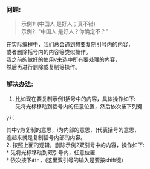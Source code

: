 ### 问题:
> 示例1:  (中国人 是好人；真不错)  
> 示例2: "中国人 是好人？你确定不？"

在实际编程中，我们总会遇到想要复制引号内的内容，  
或者删除括号内的内容等类似操作。  
我之前的做好的使用v来选中所有要处理的内容，  
然后再进行删除或复制等操作。  
### 解决办法:
1. 比如现在要复制示例1括号中的内容，具体操作如下:  
先将光标移动到括号内的任意位置，然后依次按下列键  
```
yi(
```
其中y为复制的意思，i为内部的意思，(代表括号的意思，  
连起来就是复制括号内部的内容。  
2. 按照上面的逻辑，删除示例2双引号中的内容，操作如下:  
    * 先将光标移动到双引号内，任意位置  
    * 依次按下```di"```，(这里双引号的输入是要按shift键)  

